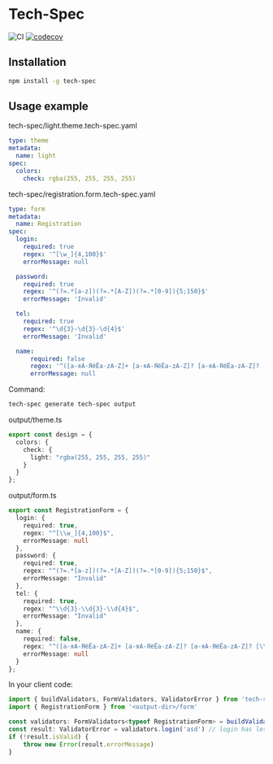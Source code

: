 # Tech-Spec
![CI](https://github.com/Voldemat/tech-spec/actions/workflows/publish.yaml/badge.svg)
[![codecov](https://codecov.io/gh/Voldemat/tech-spec/branch/main/graph/badge.svg?token=8YG300JEWB)](https://codecov.io/gh/Voldemat/tech-spec)

## Installation
```bash
npm install -g tech-spec
```

## Usage example

tech-spec/light.theme.tech-spec.yaml
```yaml
type: theme
metadata:
  name: light
spec:
  colors:
    check: rgba(255, 255, 255, 255)
```
tech-spec/registration.form.tech-spec.yaml
```yaml
type: form
metadata:
  name: Registration
spec:
  login:
    required: true
    regex: '^[\w_]{4,100}$'
    errorMessage: null

  password:
    required: true
    regex: '^(?=.*[a-z])(?=.*[A-Z])(?=.*[0-9]){5;150}$'
    errorMessage: 'Invalid'

  tel:
    required: true
    regex: '^\d{3}-\d{3}-\d{4}$'
    errorMessage: 'Invalid'

  name:
      required: false
      regex: '^([а-яА-ЯёЁa-zA-Z]+ [а-яА-ЯёЁa-zA-Z]? [а-яА-ЯёЁa-zA-Z]? [\-\s]*){1;150}$'
      errorMessage: null

```

Command:
```bash
tech-spec generate tech-spec output
```

output/theme.ts
```typescript
export const design = {
  colors: {
    check: {
      light: "rgba(255, 255, 255, 255)"
    }
  }
};
```
output/form.ts
```typescript
export const RegistrationForm = {
  login: {
    required: true,
    regex: "^[\\w_]{4,100}$",
    errorMessage: null
  },
  password: {
    required: true,
    regex: "^(?=.*[a-z])(?=.*[A-Z])(?=.*[0-9]){5;150}$",
    errorMessage: "Invalid"
  },
  tel: {
    required: true,
    regex: "^\\d{3}-\\d{3}-\\d{4}$",
    errorMessage: "Invalid"
  },
  name: {
    required: false,
    regex: "^([а-яА-ЯёЁa-zA-Z]+ [а-яА-ЯёЁa-zA-Z]? [а-яА-ЯёЁa-zA-Z]? [\\-\\s]*){1;150}$",
    errorMessage: null
  }
};
```

In your client code:
```typescript
import { buildValidators, FormValidators, ValidatorError } from 'tech-spec'
import { RegistrationForm } from '<output-dir>/form'

const validators: FormValidators<typeof RegistrationForm> = buildValidators(RegistrationForm)
const result: ValidatorError = validators.login('asd') // login has less characters than required in spec
if (!result.isValid) {
    throw new Error(result.errorMessage)
}
```
